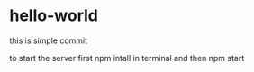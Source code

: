 # hello-world

this is simple commit

to start the server first npm intall in terminal and then npm start
